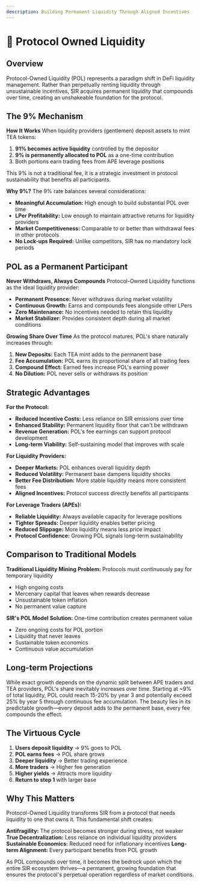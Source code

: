 ```yaml
---
description: Building Permanent Liquidity Through Aligned Incentives
---
```


# 🌱 Protocol Owned Liquidity

## Overview

Protocol-Owned Liquidity (POL) represents a paradigm shift in DeFi liquidity management. Rather than perpetually renting liquidity through unsustainable incentives, SIR acquires permanent liquidity that compounds over time, creating an unshakeable foundation for the protocol.

## The 9% Mechanism

**How It Works**
When liquidity providers (gentlemen) deposit assets to mint TEA tokens:
1. **91% becomes active liquidity** controlled by the depositor
2. **9% is permanently allocated to POL** as a one-time contribution
3. Both portions earn trading fees from APE leverage positions

This 9% is not a traditional fee, it is a strategic investment in protocol sustainability that benefits all participants.

**Why 9%?**
The 9% rate balances several considerations:
- **Meaningful Accumulation:** High enough to build substantial POL over time
- **LPer Profitability:** Low enough to maintain attractive returns for liquidity providers
- **Market Competitiveness:** Comparable to or better than withdrawal fees in other protocols
- **No Lock-ups Required:** Unlike competitors, SIR has no mandatory lock periods

## POL as a Permanent Participant

**Never Withdraws, Always Compounds**
Protocol-Owned Liquidity functions as the ideal liquidity provider:
- **Permanent Presence:** Never withdraws during market volatility
- **Continuous Growth:** Earns and compounds fees alongside other LPers
- **Zero Maintenance:** No incentives needed to retain this liquidity
- **Market Stabilizer:** Provides consistent depth during all market conditions

**Growing Share Over Time**
As the protocol matures, POL's share naturally increases through:
1. **New Deposits:** Each TEA mint adds to the permanent base
2. **Fee Accumulation:** POL earns its proportional share of all trading fees
3. **Compound Effect:** Earned fees increase POL's earning power
4. **No Dilution:** POL never sells or withdraws its position

## Strategic Advantages

**For the Protocol:**
- **Reduced Incentive Costs:** Less reliance on SIR emissions over time
- **Enhanced Stability:** Permanent liquidity floor that can't be withdrawn
- **Revenue Generation:** POL's fee earnings can support protocol development
- **Long-term Viability:** Self-sustaining model that improves with scale

**For Liquidity Providers:**
- **Deeper Markets:** POL enhances overall liquidity depth
- **Reduced Volatility:** Permanent base dampens liquidity shocks
- **Better Fee Distribution:** More stable liquidity means more consistent fees
- **Aligned Incentives:** Protocol success directly benefits all participants

**For Leverage Traders (APEs):**
- **Reliable Liquidity:** Always available capacity for leverage positions
- **Tighter Spreads:** Deeper liquidity enables better pricing
- **Reduced Slippage:** More liquidity means less price impact
- **Protocol Confidence:** Growing POL signals long-term sustainability

## Comparison to Traditional Models

**Traditional Liquidity Mining**
**Problem:** Protocols must continuously pay for temporary liquidity
- High ongoing costs
- Mercenary capital that leaves when rewards decrease
- Unsustainable token inflation
- No permanent value capture

**SIR's POL Model**
**Solution:** One-time contribution creates permanent value
- Zero ongoing costs for POL portion
- Liquidity that never leaves
- Sustainable token economics
- Continuous value accumulation

## Long-term Projections

While exact growth depends on the dynamic split between APE traders and TEA providers, POL's share inevitably increases over time. Starting at ~9% of total liquidity, POL could reach 15-20% by year 3 and potentially exceed 25% by year 5 through continuous fee accumulation. The beauty lies in its predictable growth—every deposit adds to the permanent base, every fee compounds the effect.

## The Virtuous Cycle

1. **Users deposit liquidity** → 9% goes to POL
2. **POL earns fees** → POL share grows
3. **Deeper liquidity** → Better trading experience
4. **More traders** → Higher fee generation
5. **Higher yields** → Attracts more liquidity
6. **Return to step 1** with larger base

## Why This Matters

Protocol-Owned Liquidity transforms SIR from a protocol that needs liquidity to one that owns it. This fundamental shift creates:

**Antifragility:** The protocol becomes stronger during stress, not weaker
**True Decentralization:** Less reliance on individual liquidity providers
**Sustainable Economics:** Reduced need for inflationary incentives
**Long-term Alignment:** Every participant benefits from POL growth

As POL compounds over time, it becomes the bedrock upon which the entire SIR ecosystem thrives—a permanent, growing foundation that ensures the protocol's perpetual operation regardless of market conditions.